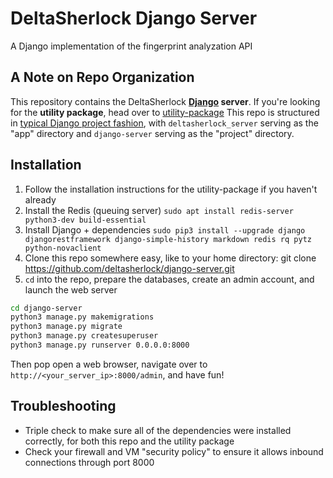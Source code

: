# DeltaSherlock Django Server
A Django implementation of the fingerprint analyzation API

## A Note on Repo Organization
This repository contains the DeltaSherlock **[Django](https://www.djangoproject.com) server**. If you're looking for the **utility package**, head over to [utility-package](https://github.com/deltasherlock/utility-package/) This repo is structured in [typical Django project fashion](https://docs.djangoproject.com/en/1.10/intro/tutorial01/#creating-a-project), with `deltasherlock_server` serving as the "app" directory and `django-server` serving as the "project" directory.

## Installation
1. Follow the installation instructions for the utility-package if you haven't already
2. Install the Redis (queuing server) `sudo apt install redis-server python3-dev build-essential`
3. Install Django + dependencies `sudo pip3 install --upgrade django djangorestframework django-simple-history markdown redis rq pytz python-novaclient`
4. Clone this repo somewhere easy, like to your home directory: git clone https://github.com/deltasherlock/django-server.git
5. `cd` into the repo, prepare the databases, create an admin account, and launch the web server
```bash
cd django-server
python3 manage.py makemigrations
python3 manage.py migrate
python3 manage.py createsuperuser
python3 manage.py runserver 0.0.0.0:8000
```
Then pop open a web browser, navigate over to `http://<your_server_ip>:8000/admin`, and have fun!

## Troubleshooting
* Triple check to make sure all of the dependencies were installed correctly, for both this repo and the utility package
* Check your firewall and VM "security policy" to ensure it allows inbound connections through port 8000
